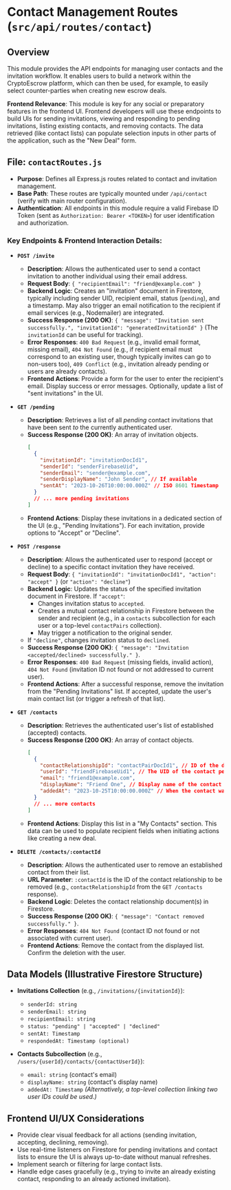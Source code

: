 # Contact Management Routes (`src/api/routes/contact`)

## Overview

This module provides the API endpoints for managing user contacts and the invitation workflow. It enables users to build a network within the CryptoEscrow platform, which can then be used, for example, to easily select counter-parties when creating new escrow deals.

**Frontend Relevance**: This module is key for any social or preparatory features in the frontend UI. Frontend developers will use these endpoints to build UIs for sending invitations, viewing and responding to pending invitations, listing existing contacts, and removing contacts. The data retrieved (like contact lists) can populate selection inputs in other parts of the application, such as the "New Deal" form.

## File: `contactRoutes.js`

-   **Purpose**: Defines all Express.js routes related to contact and invitation management.
-   **Base Path**: These routes are typically mounted under `/api/contact` (verify with main router configuration).
-   **Authentication**: All endpoints in this module require a valid Firebase ID Token (sent as `Authorization: Bearer <TOKEN>`) for user identification and authorization.

### Key Endpoints & Frontend Interaction Details:

-   **`POST /invite`**
    -   **Description**: Allows the authenticated user to send a contact invitation to another individual using their email address.
    -   **Request Body**: `{ "recipientEmail": "friend@example.com" }`
    -   **Backend Logic**: Creates an "invitation" document in Firestore, typically including sender UID, recipient email, status (`pending`), and a timestamp. May also trigger an email notification to the recipient if email services (e.g., Nodemailer) are integrated.
    -   **Success Response (200 OK)**: `{ "message": "Invitation sent successfully.", "invitationId": "generatedInvitationId" }` (The `invitationId` can be useful for tracking).
    -   **Error Responses**: `400 Bad Request` (e.g., invalid email format, missing email), `404 Not Found` (e.g., if recipient email must correspond to an existing user, though typically invites can go to non-users too), `409 Conflict` (e.g., invitation already pending or users are already contacts).
    -   **Frontend Actions**: Provide a form for the user to enter the recipient's email. Display success or error messages. Optionally, update a list of "sent invitations" in the UI.

-   **`GET /pending`**
    -   **Description**: Retrieves a list of all *pending* contact invitations that have been sent *to* the currently authenticated user.
    -   **Success Response (200 OK)**: An array of invitation objects.
        ```json
        [
          {
            "invitationId": "invitationDocId1",
            "senderId": "senderFirebaseUid",
            "senderEmail": "sender@example.com",
            "senderDisplayName": "John Sender", // If available
            "sentAt": "2023-10-26T10:00:00.000Z" // ISO 8601 Timestamp
          }
          // ... more pending invitations
        ]
        ```
    -   **Frontend Actions**: Display these invitations in a dedicated section of the UI (e.g., "Pending Invitations"). For each invitation, provide options to "Accept" or "Decline".

-   **`POST /response`**
    -   **Description**: Allows the authenticated user to respond (accept or decline) to a specific contact invitation they have received.
    -   **Request Body**: `{ "invitationId": "invitationDocId1", "action": "accept" }` (or `"action": "decline"`)
    -   **Backend Logic**: Updates the status of the specified invitation document in Firestore. If `"accept"`:
        -   Changes invitation status to `accepted`.
        -   Creates a mutual contact relationship in Firestore between the sender and recipient (e.g., in a `contacts` subcollection for each user or a top-level `contactPairs` collection).
        -   May trigger a notification to the original sender.
    -   If `"decline"`, changes invitation status to `declined`.
    -   **Success Response (200 OK)**: `{ "message": "Invitation <accepted/declined> successfully." }`.
    -   **Error Responses**: `400 Bad Request` (missing fields, invalid action), `404 Not Found` (invitation ID not found or not addressed to current user).
    -   **Frontend Actions**: After a successful response, remove the invitation from the "Pending Invitations" list. If accepted, update the user's main contact list (or trigger a refresh of that list).

-   **`GET /contacts`**
    -   **Description**: Retrieves the authenticated user's list of established (accepted) contacts.
    -   **Success Response (200 OK)**: An array of contact objects.
        ```json
        [
          {
            "contactRelationshipId": "contactPairDocId1", // ID of the document representing the contact link
            "userId": "friendFirebaseUid1", // The UID of the contact person
            "email": "friend1@example.com",
            "displayName": "Friend One", // Display name of the contact
            "addedAt": "2023-10-25T10:00:00.000Z" // When the contact was established
          }
          // ... more contacts
        ]
        ```
    -   **Frontend Actions**: Display this list in a "My Contacts" section. This data can be used to populate recipient fields when initiating actions like creating a new deal.

-   **`DELETE /contacts/:contactId`**
    -   **Description**: Allows the authenticated user to remove an established contact from their list.
    -   **URL Parameter**: `:contactId` is the ID of the contact relationship to be removed (e.g., `contactRelationshipId` from the `GET /contacts` response).
    -   **Backend Logic**: Deletes the contact relationship document(s) in Firestore.
    -   **Success Response (200 OK)**: `{ "message": "Contact removed successfully." }`.
    -   **Error Responses**: `404 Not Found` (contact ID not found or not associated with current user).
    -   **Frontend Actions**: Remove the contact from the displayed list. Confirm the deletion with the user.

## Data Models (Illustrative Firestore Structure)

-   **Invitations Collection** (e.g., `/invitations/{invitationId}`):
    -   `senderId: string`
    -   `senderEmail: string`
    -   `recipientEmail: string`
    -   `status: "pending" | "accepted" | "declined"`
    -   `sentAt: Timestamp`
    -   `respondedAt: Timestamp (optional)`

-   **Contacts Subcollection** (e.g., `/users/{userId}/contacts/{contactUserId}`):
    -   `email: string` (contact's email)
    -   `displayName: string` (contact's display name)
    -   `addedAt: Timestamp`
    *(Alternatively, a top-level collection linking two user IDs could be used.)*

## Frontend UI/UX Considerations

-   Provide clear visual feedback for all actions (sending invitation, accepting, declining, removing).
-   Use real-time listeners on Firestore for pending invitations and contact lists to ensure the UI is always up-to-date without manual refreshes.
-   Implement search or filtering for large contact lists.
-   Handle edge cases gracefully (e.g., trying to invite an already existing contact, responding to an already actioned invitation). 
